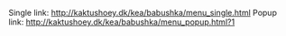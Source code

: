Single link: http://kaktushoey.dk/kea/babushka/menu_single.html
Popup link: http://kaktushoey.dk/kea/babushka/menu_popup.html?1